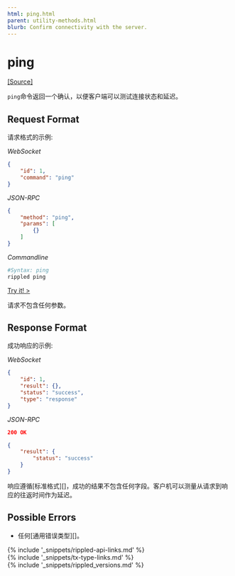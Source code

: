 ```yaml
---
html: ping.html
parent: utility-methods.html
blurb: Confirm connectivity with the server.
---
```

# ping
[[Source]](https://github.com/ripple/rippled/blob/master/src/ripple/rpc/handlers/Ping.cpp "Source")

`ping`命令返回一个确认，以便客户端可以测试连接状态和延迟。

## Request Format
请求格式的示例:

<!-- MULTICODE_BLOCK_START -->

*WebSocket*

```json
{
    "id": 1,
    "command": "ping"
}
```

*JSON-RPC*

```json
{
    "method": "ping",
    "params": [
        {}
    ]
}
```

*Commandline*

```sh
#Syntax: ping
rippled ping
```

<!-- MULTICODE_BLOCK_END -->

[Try it! >](websocket-api-tool.html#ping)

请求不包含任何参数。

## Response Format

成功响应的示例:

<!-- MULTICODE_BLOCK_START -->

*WebSocket*

```json
{
    "id": 1,
    "result": {},
    "status": "success",
    "type": "response"
}
```

*JSON-RPC*

```json
200 OK

{
    "result": {
        "status": "success"
    }
}
```

<!-- MULTICODE_BLOCK_END -->

响应遵循[标准格式][]，成功的结果不包含任何字段。客户机可以测量从请求到响应的往返时间作为延迟。

## Possible Errors

* 任何[通用错误类型][]。

<!--{# common link defs #}-->
{% include '_snippets/rippled-api-links.md' %}			
{% include '_snippets/tx-type-links.md' %}			
{% include '_snippets/rippled_versions.md' %}
